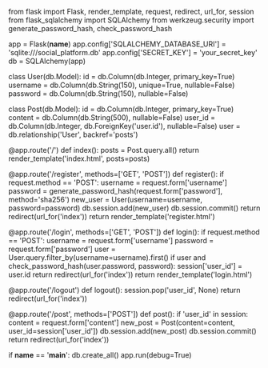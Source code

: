 from flask import Flask, render_template, request, redirect, url_for, session
from flask_sqlalchemy import SQLAlchemy
from werkzeug.security import generate_password_hash, check_password_hash

app = Flask(__name__)
app.config['SQLALCHEMY_DATABASE_URI'] = 'sqlite:///social_platform.db'
app.config['SECRET_KEY'] = 'your_secret_key'
db = SQLAlchemy(app)

class User(db.Model):
    id = db.Column(db.Integer, primary_key=True)
    username = db.Column(db.String(150), unique=True, nullable=False)
    password = db.Column(db.String(150), nullable=False)

class Post(db.Model):
    id = db.Column(db.Integer, primary_key=True)
    content = db.Column(db.String(500), nullable=False)
    user_id = db.Column(db.Integer, db.ForeignKey('user.id'), nullable=False)
    user = db.relationship('User', backref='posts')

@app.route('/')
def index():
    posts = Post.query.all()
    return render_template('index.html', posts=posts)

@app.route('/register', methods=['GET', 'POST'])
def register():
    if request.method == 'POST':
        username = request.form['username']
        password = generate_password_hash(request.form['password'], method='sha256')
        new_user = User(username=username, password=password)
        db.session.add(new_user)
        db.session.commit()
        return redirect(url_for('index'))
    return render_template('register.html')

@app.route('/login', methods=['GET', 'POST'])
def login():
    if request.method == 'POST':
        username = request.form['username']
        password = request.form['password']
        user = User.query.filter_by(username=username).first()
        if user and check_password_hash(user.password, password):
            session['user_id'] = user.id
            return redirect(url_for('index'))
    return render_template('login.html')

@app.route('/logout')
def logout():
    session.pop('user_id', None)
    return redirect(url_for('index'))

@app.route('/post', methods=['POST'])
def post():
    if 'user_id' in session:
        content = request.form['content']
        new_post = Post(content=content, user_id=session['user_id'])
        db.session.add(new_post)
        db.session.commit()
    return redirect(url_for('index'))

if __name__ == '__main__':
    db.create_all()
    app.run(debug=True)
